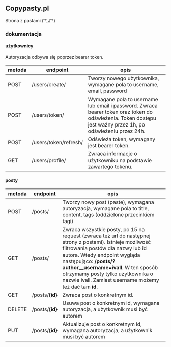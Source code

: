 ## Copypasty.pl
Strona z pastami ( ͡° ͜ʖ ͡°)

### dokumentacja
#### użytkownicy
Autoryzacja odbywa się poprzez bearer token.

| metoda | endpoint | opis |
| ------------ | ------------ |------------ |
| POST | /users/create/ | Tworzy nowego użytkownika, wymagane pola to username, email, password |
| POST  | /users/token/  | Wymagane pola to username lub email i password. Zwraca bearer token oraz token do odświeżenia. Token dostępu jest ważny przez 1h, po odświeżeniu przez 24h. |
| POST  | /users/token/refresh/ | Odświeża token, wymagany jest bearer token. |
| GET | /users/profile/ | Zwraca informacje o użytkowniku na podstawie zawartego tokenu.

#### posty

| metoda | endpoint | opis |
| ------------ | ------------ |------------ |
| POST | /posts/ | Tworzy nowy post (paste), wymagana autoryzacja, wymagane pola to title, content, tags (oddzielone przecinkiem tagi) |
| GET  | /posts/ | Zwraca wszystkie posty, po 15 na request (zwraca też url do następnej strony z postami). Istnieje możliwość filtrowania postów dla nazwy lub id autora. Wtedy endpoint wygląda następująco: **/posts/?author__username=ivall**. W ten sposób otrzymamy posty tylko użytkownika o nazwie ivall. Zamiast username możemy też dać tam **id**. |
| GET  | /posts/**{id}**| Zwraca post o konkretnym id. |
| DELETE | /posts/**{id}** | Usuwa post o konkretnym id, wymagana autoryzacja, a użytkownik musi być autorem |
| PUT | /posts/**{id}** | Aktualizuje post o konkretnym id, wymagana autoryzacja, a użytkownik musi być autorem |
